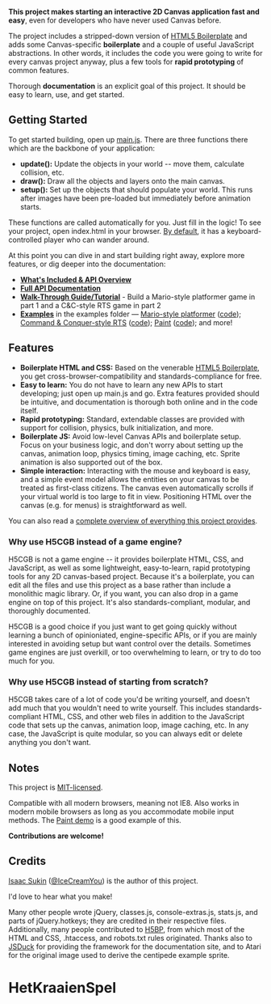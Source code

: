 **This project makes starting an interactive 2D Canvas application fast and easy**,
even for developers who have never used Canvas before.

The project includes a stripped-down version of
[HTML5 Boilerplate](https://github.com/h5bp/html5-boilerplate) and adds some
Canvas-specific **boilerplate** and a couple of useful JavaScript abstractions.
In other words, it includes the code you were going to write for every canvas
project anyway, plus a few tools for **rapid prototyping** of common features.

Thorough **documentation** is an explicit goal of this project. It should be
easy to learn, use, and get started.


Getting Started
---------------

To get started building, open up
[main.js](https://github.com/IceCreamYou/HTML5-Canvas-Game-Boilerplate/blob/gh-pages/js/app/main.js).
There are three functions there which are the backbone of your application:

 - **update():** Update the objects in your world -- move them, calculate
   collision, etc.
 - **draw():** Draw all the objects and layers onto the main canvas.
 - **setup():** Set up the objects that should populate your world. This runs
   after images have been pre-loaded but immediately before animation starts.

These functions are called automatically for you. Just fill in the logic! To
see your project, open index.html in your browser.
[By default](http://icecreamyou.github.com/HTML5-Canvas-Game-Boilerplate/), it
has a keyboard-controlled player who can wander around.

At this point you can dive in and start building right away, explore more
features, or dig deeper into the documentation:

 - **[What's Included & API Overview](https://github.com/IceCreamYou/HTML5-Canvas-Game-Boilerplate/wiki/What%27s-Included-&-API-Overview)**
 - **[Full API Documentation](http://icecreamyou.github.com/HTML5-Canvas-Game-Boilerplate/docs/)**
 - **[Walk-Through Guide/Tutorial](http://icecreamyou.github.io/HTML5-Canvas-Game-Boilerplate/docs/#!/guide/walkthrough)** -
   Build a Mario-style platformer game in part 1 and a C&C-style RTS game in part 2
 - **[Examples](https://github.com/IceCreamYou/HTML5-Canvas-Game-Boilerplate/tree/gh-pages/examples)**
   in the examples folder &mdash;
   [Mario-style platformer](http://icecreamyou.github.com/HTML5-Canvas-Game-Boilerplate/examples/mario.html)
   ([code](https://github.com/IceCreamYou/HTML5-Canvas-Game-Boilerplate/blob/gh-pages/examples/mario.js));
   [Command & Conquer-style RTS](http://icecreamyou.github.com/HTML5-Canvas-Game-Boilerplate/examples/cnc.html)
   ([code](https://github.com/IceCreamYou/HTML5-Canvas-Game-Boilerplate/blob/gh-pages/examples/cnc.js));
   [Paint](http://icecreamyou.github.com/HTML5-Canvas-Game-Boilerplate/examples/paint.html)
   ([code](https://github.com/IceCreamYou/HTML5-Canvas-Game-Boilerplate/blob/gh-pages/examples/paint.js));
   and more!


Features
--------

 - **Boilerplate HTML and CSS:** Based on the venerable
   [HTML5 Boilerplate](https://github.com/h5bp/html5-boilerplate), you get
   cross-browser-compatibility and standards-compliance for free.
 - **Easy to learn:** You do not have to learn any new APIs to start developing;
   just open up main.js and go. Extra features provided should be intuitive,
   and documentation is thorough both online and in the code itself.
 - **Rapid prototyping:** Standard, extendable classes are provided with
   support for collision, physics, bulk initialization, and more.
 - **Boilerplate JS:** Avoid low-level Canvas APIs and boilerplate setup. Focus
   on your business logic, and don't worry about setting up the canvas,
   animation loop, physics timing, image caching, etc. Sprite animation is also
   supported out of the box.
 - **Simple interaction:** Interacting with the mouse and keyboard is easy, and
   a simple event model allows the entities on your canvas to be treated as
   first-class citizens. The canvas even automatically scrolls if your virtual
   world is too large to fit in view. Positioning HTML over the canvas (e.g.
   for menus) is straightforward as well.

You can also read a
[complete overview of everything this project provides](https://github.com/IceCreamYou/HTML5-Canvas-Game-Boilerplate/wiki/What%27s-Included-&-API-Overview).

### Why use H5CGB instead of a game engine?

H5CGB is not a game engine -- it provides boilerplate HTML, CSS, and JavaScript,
as well as some lightweight, easy-to-learn, rapid prototyping tools for any 2D
canvas-based project. Because it's a boilerplate, you can edit all the files
and use this project as a base rather than include a monolithic magic library.
Or, if you want, you can also drop in a game engine on top of this project.
It's also standards-compliant, modular, and thoroughly documented.

H5CGB is a good choice if you just want to get going quickly without learning a
bunch of opinioniated, engine-specific APIs, or if you are mainly interested in
avoiding setup but want control over the details. Sometimes game engines are
just overkill, or too overwhelming to learn, or try to do too much for you.

### Why use H5CGB instead of starting from scratch?

H5CGB takes care of a lot of code you'd be writing yourself, and doesn't add
much that you wouldn't need to write yourself. This includes standards-compliant
HTML, CSS, and other web files in addition to the JavaScript code that sets up
the canvas, animation loop, image caching, etc. In any case, the JavaScript is
quite modular, so you can always edit or delete anything you don't want.


Notes
-----

This project is [MIT-licensed](https://github.com/IceCreamYou/HTML5-Canvas-Game-Boilerplate/blob/gh-pages/LICENSE.md).

Compatible with all modern browsers, meaning not IE8. Also works in modern
mobile browsers as long as you accommodate mobile input methods. The
[Paint demo](http://icecreamyou.github.com/HTML5-Canvas-Game-Boilerplate/examples/paint.html)
is a good example of this.

**Contributions are welcome!**


Credits
-------

[Isaac Sukin](http://www.isaacsukin.com/contact)
([@IceCreamYou](https://twitter.com/IceCreamYou)) is the author of this project.

I'd love to hear what you make!

Many other people wrote jQuery, classes.js, console-extras.js, stats.js, and
parts of jQuery.hotkeys; they are credited in their respective files.
Additionally, many people contributed to
[H5BP](https://github.com/h5bp/html5-boilerplate), from which most of the
HTML and CSS, .htaccess, and robots.txt rules originated. Thanks also to
[JSDuck](https://github.com/senchalabs/jsduck/) for providing the framework for
the documentation site, and to Atari for the original image used to derive the
centipede example sprite.
# HetKraaienSpel
